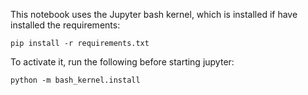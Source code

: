 This notebook uses the Jupyter bash kernel, which is installed if have installed the requirements:

    pip install -r requirements.txt
    
To activate it, run the following before starting jupyter:

    python -m bash_kernel.install